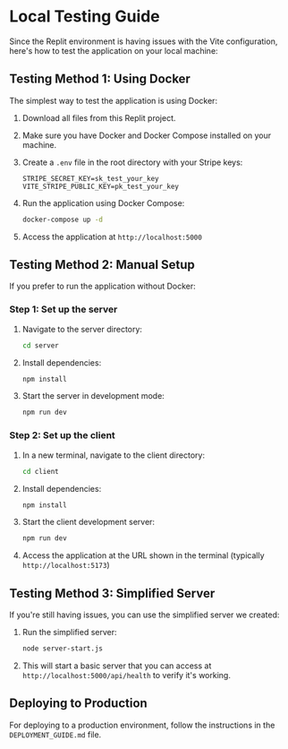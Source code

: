 # Local Testing Guide

Since the Replit environment is having issues with the Vite configuration, here's how to test the application on your local machine:

## Testing Method 1: Using Docker

The simplest way to test the application is using Docker:

1. Download all files from this Replit project.

2. Make sure you have Docker and Docker Compose installed on your machine.

3. Create a `.env` file in the root directory with your Stripe keys:
   ```
   STRIPE_SECRET_KEY=sk_test_your_key
   VITE_STRIPE_PUBLIC_KEY=pk_test_your_key
   ```

4. Run the application using Docker Compose:
   ```bash
   docker-compose up -d
   ```

5. Access the application at `http://localhost:5000`

## Testing Method 2: Manual Setup

If you prefer to run the application without Docker:

### Step 1: Set up the server

1. Navigate to the server directory:
   ```bash
   cd server
   ```

2. Install dependencies:
   ```bash
   npm install
   ```

3. Start the server in development mode:
   ```bash
   npm run dev
   ```

### Step 2: Set up the client

1. In a new terminal, navigate to the client directory:
   ```bash
   cd client
   ```

2. Install dependencies:
   ```bash
   npm install
   ```

3. Start the client development server:
   ```bash
   npm run dev
   ```

4. Access the application at the URL shown in the terminal (typically `http://localhost:5173`)

## Testing Method 3: Simplified Server

If you're still having issues, you can use the simplified server we created:

1. Run the simplified server:
   ```bash
   node server-start.js
   ```

2. This will start a basic server that you can access at `http://localhost:5000/api/health` to verify it's working.

## Deploying to Production

For deploying to a production environment, follow the instructions in the `DEPLOYMENT_GUIDE.md` file.